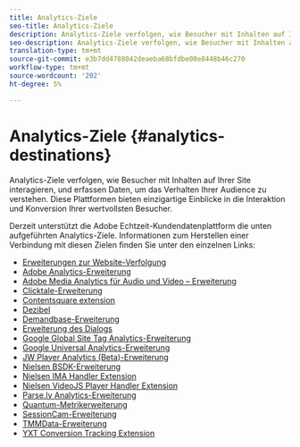 ```yaml
---
title: Analytics-Ziele
seo-title: Analytics-Ziele
description: Analytics-Ziele verfolgen, wie Besucher mit Inhalten auf Ihrer Site interagieren, und erfassen Daten, um das Verhalten Ihrer Audience zu verstehen. Diese Plattformen bieten einzigartige Einblicke in die Interaktion und Konversion Ihrer wertvollsten Besucher.
seo-description: Analytics-Ziele verfolgen, wie Besucher mit Inhalten auf Ihrer Site interagieren, und erfassen Daten, um das Verhalten Ihrer Audience zu verstehen. Diese Plattformen bieten einzigartige Einblicke in die Interaktion und Konversion Ihrer wertvollsten Besucher.
translation-type: tm+mt
source-git-commit: e3b7dd4788042deaeba68bfdbe08e8448b46c270
workflow-type: tm+mt
source-wordcount: '202'
ht-degree: 5%

---
```



# Analytics-Ziele {#analytics-destinations}

Analytics-Ziele verfolgen, wie Besucher mit Inhalten auf Ihrer Site interagieren, und erfassen Daten, um das Verhalten Ihrer Audience zu verstehen. Diese Plattformen bieten einzigartige Einblicke in die Interaktion und Konversion Ihrer wertvollsten Besucher.

Derzeit unterstützt die Adobe Echtzeit-Kundendatenplattform die unten aufgeführten Analytics-Ziele. Informationen zum Herstellen einer Verbindung mit diesen Zielen finden Sie unter den einzelnen Links:

* [Erweiterungen zur Website-Verfolgung](/help/rtcdp/destinations/adform-extension.md)
* [Adobe Analytics-Erweiterung](/help/rtcdp/destinations/adobe-analytics-extension.md)
* [Adobe Media Analytics für Audio und Video – Erweiterung](/help/rtcdp/destinations/adobe-video-analytics-extension.md)
* [Clicktale-Erweiterung](/help/rtcdp/destinations/clicktale-extension.md)
* [Contentsquare extension](/help/rtcdp/destinations/contentsquare-extension.md)
* [Dezibel](/help/rtcdp/destinations/decibel-extension.md)
* [Demandbase-Erweiterung](/help/rtcdp/destinations/demandbase-extension.md)
* [Erweiterung des Dialogs](/help/rtcdp/destinations/dialogtech-extension.md)
* [Google Global Site Tag Analytics-Erweiterung](/help/rtcdp/destinations/gtag-analytics-extension.md)
* [Google Universal Analytics-Erweiterung](/help/rtcdp/destinations/google-universal-analytics-extension.md)
* [JW Player Analytics (Beta)-Erweiterung](/help/rtcdp/destinations/jw-player-analytics-extension.md)
* [Nielsen BSDK-Erweiterung](nielsen-bsdk-extension.md)
* [Nielsen IMA Handler Extension](nielsen-ima-extension.md)
* [Nielsen VideoJS Player Handler Extension](nielsen-videojs-extension.md)
* [Parse.ly Analytics-Erweiterung](parsely-extension.md)
* [Quantum-Metrikerweiterung](quantum-metric-extension.md)
* [SessionCam-Erweiterung](sessioncam-extension.md)
* [TMMData-Erweiterung](tmmdata-extension.md)
* [YXT Conversion Tracking Extension](yext-extension.md)
